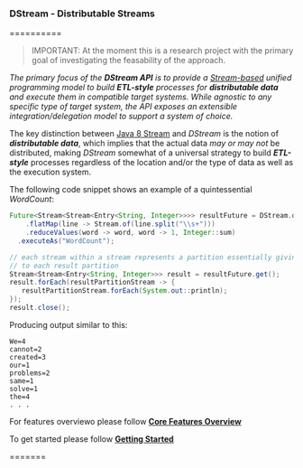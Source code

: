 ### DStream - Distributable Streams
==========
> IMPORTANT: At the moment this is a research project with the primary goal of investigating the feasability of the approach.

_The primary focus of the **DStream API** is to provide a [Stream-based](http://docs.oracle.com/javase/8/docs/api/java/util/stream/package-summary.html) unified programming model to build **ETL-style** processes for **distributable data** and execute them in compatible target systems. While agnostic to any specific type of target system, the API exposes an extensible integration/delegation model to support a system of choice._

The key distinction between [Java 8 Stream](http://docs.oracle.com/javase/8/docs/api/java/util/stream/package-summary.html) and _DStream_ is the notion of _**distributable data**_, which implies that the actual data _may or may not_ be distributed, making _DStream_ somewhat of a universal strategy to build _**ETL-style**_ processes regardless of the location and/or the type of data as well as the execution system.

The following code snippet shows an example of a quintessential _WordCount_:

```java
Future<Stream<Stream<Entry<String, Integer>>>> resultFuture = DStream.ofType(String.class, "wc")
    .flatMap(line -> Stream.of(line.split("\\s+")))
    .reduceValues(word -> word, word -> 1, Integer::sum)
  .executeAs("WordCount");

// each stream within a stream represents a partition essentially giving you access 
// to each result partition
Stream<Stream<Entry<String, Integer>>> result = resultFuture.get();
result.forEach(resultPartitionStream -> {
   resultPartitionStream.forEach(System.out::println);
});
result.close();
```

Producing output similar to this:
```
We=4
cannot=2
created=3
our=1
problems=2
same=1
solve=1
the=4
. . .
```

For features overviewo please follow [**Core Features Overview**](https://github.com/hortonworks/dstream/wiki/Core-Features-Overview)

To get started please follow [**Getting Started**](https://github.com/hortonworks/dstream/wiki)

=======

